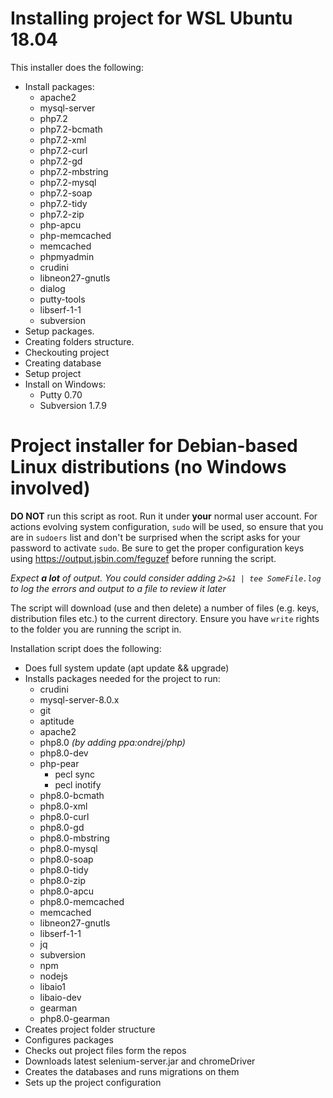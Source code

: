 # Installing project for WSL Ubuntu 18.04

This installer does the following:
* Install packages:
  * apache2
  * mysql-server
  * php7.2
  * php7.2-bcmath
  * php7.2-xml
  * php7.2-curl
  * php7.2-gd
  * php7.2-mbstring
  * php7.2-mysql
  * php7.2-soap
  * php7.2-tidy
  * php7.2-zip
  * php-apcu
  * php-memcached
  * memcached
  * phpmyadmin
  * crudini
  * libneon27-gnutls
  * dialog
  * putty-tools
  * libserf-1-1
  * subversion
* Setup packages.
* Creating folders structure.
* Checkouting project
* Creating database
* Setup project
* Install on Windows:
  * Putty 0.70
  * Subversion 1.7.9

# Project installer for Debian-based Linux distributions (no Windows involved)

**DO NOT** run this script as root. Run it under **your** normal user account. For actions evolving system configuration, `sudo` will be used, so ensure that you are in `sudoers` list and don't be surprised when the script asks for your password to activate `sudo`.
Be sure to get the proper configuration keys using https://output.jsbin.com/feguzef before running the script.

*Expect **a lot** of output. You could consider adding `2>&1 | tee SomeFile.log` to log the errors and output to a file to review it later*

The script will download (use and then delete) a number of files (e.g. keys, distribution files etc.) to the current directory. Ensure you have `write` rights to the folder you are running the script in.

Installation script does the following:
* Does full system update (apt update && upgrade)
* Installs packages needed for the project to run:
  * crudini
  * mysql-server-8.0.x
  * git
  * aptitude
  * apache2
  * php8.0 *(by adding ppa:ondrej/php)*
  * php8.0-dev
  * php-pear 
    * pecl sync
    * pecl inotify
  * php8.0-bcmath
  * php8.0-xml
  * php8.0-curl
  * php8.0-gd
  * php8.0-mbstring
  * php8.0-mysql
  * php8.0-soap
  * php8.0-tidy
  * php8.0-zip
  * php8.0-apcu
  * php8.0-memcached
  * memcached
  * libneon27-gnutls
  * libserf-1-1
  * jq
  * subversion
  * npm
  * nodejs
  * libaio1
  * libaio-dev
  * gearman
  * php8.0-gearman
* Creates project folder structure
* Configures packages
* Checks out project files form the repos
* Downloads latest selenium-server.jar and chromeDriver
* Creates the databases and runs migrations on them
* Sets up the project configuration

